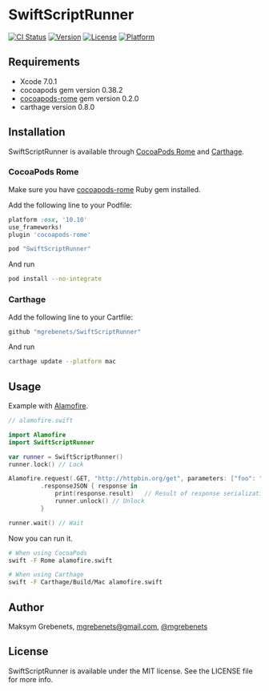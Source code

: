 # SwiftScriptRunner

[![CI Status](http://img.shields.io/travis/mgrebenets/SwiftScriptRunner.svg?style=flat)](https://travis-ci.org/mgrebenets/SwiftScriptRunner)
[![Version](https://img.shields.io/cocoapods/v/SwiftScriptRunner.svg?style=flat)](http://cocoapods.org/pods/SwiftScriptRunner)
[![License](https://img.shields.io/cocoapods/l/SwiftScriptRunner.svg?style=flat)](http://cocoapods.org/pods/SwiftScriptRunner)
[![Platform](https://img.shields.io/cocoapods/p/SwiftScriptRunner.svg?style=flat)](http://cocoapods.org/pods/SwiftScriptRunner)



## Requirements

- Xcode 7.0.1
- cocoapods gem version 0.38.2
- [cocoapods-rome](https://github.com/neonichu/Rome) gem version 0.2.0
- carthage version 0.8.0

## Installation

SwiftScriptRunner is available through [CocoaPods Rome](https://github.com/neonichu/Rome) and [Carthage](https://github.com/Carthage/Carthage).

### CocoaPods Rome

Make sure you have [cocoapods-rome](https://github.com/neonichu/Rome) Ruby gem installed.

Add the following line to your Podfile:

```ruby
platform :osx, '10.10'
use_frameworks!
plugin 'cocoapods-rome'

pod "SwiftScriptRunner"
```

And run

```bash
pod install --no-integrate
```

### Carthage

Add the following line to your Cartfile:

```ruby
github "mgrebenets/SwiftScriptRunner"
```

And run

```bash
carthage update --platform mac
```

## Usage

Example with [Alamofire](https://github.com/Alamofire/Alamofire).

```swift
// alamofire.swift

import Alamofire
import SwiftScriptRunner

var runner = SwiftScriptRunner()
runner.lock() // Lock

Alamofire.request(.GET, "http://httpbin.org/get", parameters: ["foo": "bar"])
         .responseJSON { response in
             print(response.result)   // Result of response serialization
             runner.unlock() // Unlock
         }

runner.wait() // Wait
```

Now you can run it.

```bash
# When using CocoaPods
swift -F Rome alamofire.swift

# When using Carthage
swift -F Carthage/Build/Mac alamofire.swift
```

## Author

Maksym Grebenets, mgrebenets@gmail.com, [@mgrebenets](https://twitter.com/mgrebenets)

## License

SwiftScriptRunner is available under the MIT license. See the LICENSE file for more info.
